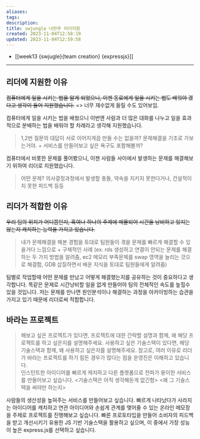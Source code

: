 ```yaml
---
aliases: 
tags: 
description:
title: swjungle 나만무 리더지원
created: 2023-11-04T12:58:19
updated: 2023-11-04T12:59:58
---
```

- [[week13 {swjugle}{team creation} {expressjs}]]
___

## 리더에 지원한 이유

~~컴퓨터에게 일을 시키는 법을 알게 되었으니, 이젠 동료에게 일을 시키는 법도 배워야 겠다고 생각이 들어 지원했습니다.~~ => 너무 재수없게 들릴 수도 있어보임.  
  
컴퓨터에게 일을 시키는 법을 배웠으니 이번엔 사람과 더 많은 대화를 나누고 일을 효과적으로 분배하는 법을 배워야 할 차례라고 생각해 지원했습니다.  

> 1,2번 질문의 대답이 서로 이어지게끔 만들 수는 없을까? 문제해결을 기조로 가보는거야. + 서비스를 만들어보고 싶은 욕구도 포함해볼까?  

컴퓨터에서 비롯한 문제를 풀어봤으니, 이젠 사람들 사이에서 발생하는 문제를 해결해보기 위하여 리더로 지원했습니다.  

> 어떤 문제? 의사결정과정에서 발생할 충돌, 약속을 지키지 못한다거나, 건설적이지 못한 피드백 등등

## 리더가 적합한 이유  

  
~~우리 팀의 위치가 어디쯤인지, 혹여나 하나의 주제에 매몰되어 시간을 낭비하고 있지는 않는지 캐치하는 능력을 가지고 있습니다.~~  

> 내가 문제해결을 해본 경험을 토대로 팀원들이 겪을 문제를 빠르게 해결할 수 있을거다 느낌으로 + 구체적인 사례 (ex. rds 생성하고 연결이 안되는 문제를 해결하는 두 가지 방법을 알려줌, ec2 메모리 부족문제를 swap 영역을 늘리는 것으로 해결함, GDB 삽질하면서 배운 지식을 토대로 팀원들에게 알려줌)  

팀별로 작업할때 어떤 문제를 만났고 어떻게 해결했는지를 공유하는 것이 중요하다고 생각합니다. 똑같은 문제로 시간낭비할 일을 없게 만들어야 팀의 전체적인 속도를 높힐수 있을 것입니다. 저는 문제를 만나면 원인분석이나 해결하는 과정을 아카이빙하는 습관을 가지고 있기 때문에 리더로써 적합합니다.
  

## 바라는 프로젝트  

> 해보고 싶은 프로젝트가 있다면, 프로젝트에 대한 간략할 설명과 함께, 왜 해당 프로젝트를 하고 싶은지를 설명해주세요. 사용하고 싶은 기술스택이 있다면, 해당 기술스택과 함께, 왜 사용하고 싶은지를 설명해주세요. 참고로, 여러 이유로 리더가 바라는 프로젝트를 하기 힘든 경우가 많다는 점을 운영진은 이해하고 있습니다.  
> 인스턴트한 아이디어를 빠르게 캐치하고 다른 플랫폼으로 전파가 용이한 서비스를 만들어보고 싶습니다. <기술스택은 아직 생각해둔게 없긴함> <왜 그 기술스택을 써야만 하는지>  

사람들의 생산성을 높혀주는 서비스를 만들어보고 싶습니다. 빠르게 나타났다가 사라지는 아이디어를 캐치하고 연관 아이디어와 손쉽게 관계를 맺어줄 수 있는 온라인 메모장을 주제로 프로젝트를 진행해보고 싶습니다. 빠른 프로토타입을 만들어 소비자의 피드백을 받고 개선시키기 유용한 JS 기반 기술스택을 활용하고 싶으며, 이 중에서 가장 성능이 높은 express.js를 선택하고 싶습니다.
